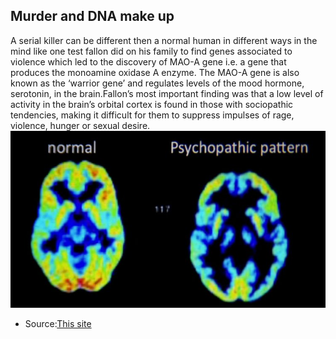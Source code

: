 ## Murder and DNA make up
A serial killer can be different then a normal human in different ways in the mind like one test fallon did on his family to find genes associated to violence which led to the discovery of MAO-A gene i.e. a gene that produces the monoamine oxidase A enzyme. The MAO-A gene is also known as the ‘warrior gene’ and regulates levels of the mood hormone, serotonin, in the brain.Fallon’s most important finding was that a low level of activity in the brain’s orbital cortex is found in those with sociopathic tendencies, making it difficult for them to suppress impulses of rage, violence, hunger or sexual desire. 
 ![](Brain.jpg)
* Source:[This site](https://unbelievable-facts.com/2016/03/criminal-mind-studies.html)

